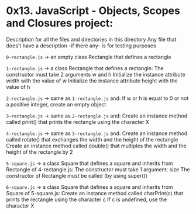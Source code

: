 # 0x13. JavaScript - Objects, Scopes and Closures project:


Description for all the files and directories in this directory
Any file that does't have a description -if there any- is for testing purposes


`0-rectangle.js` -> an empty class Rectangle that defines a rectangle


`1-rectangle.js` -> a class Rectangle that defines a rectangle:
The constructor must take 2 arguments w and h
Initialize the instance attribute width with the value of w
Initialize the instance attribute height with the value of h


`2-rectangle.js` -> same as `1-rectangle.js` and:
If w or h is equal to 0 or not a positive integer, create an empty object


`3-rectangle.js` -> same as `2-rectangle.js` and:
Create an instance method called print() that prints the rectangle using the character X


`4-rectangle.js` -> same as `3-rectangle.js` and:
Create an instance method called rotate() that exchanges the width and the height of the rectangle
Create an instance method called double() that multiples the width and the height of the rectangle by 2


`5-square.js` -> a class Square that defines a square and inherits from Rectangle of 4-rectangle.js:
The constructor must take 1 argument: size
The constructor of Rectangle must be called (by using super())


`6-square.js` -> a class Square that defines a square and inherits from Square of 5-square.js:
Create an instance method called charPrint(c) that prints the rectangle using the character c
If c is undefined, use the character X

